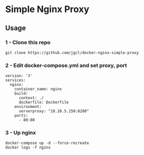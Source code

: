 # Simple Nginx Proxy

## Usage

### 1 - Clone this repo

```
git clone https://github.com/jgcl/docker-nginx-simple-proxy
```

### 2 - Edit docker-compose.yml and set proxy, port
```
version: '3'
services:
  nginx:
    container_name: nginx
    build:
      context: ./
      dockerfile: Dockerfile
    environment:
      serverproxy: "10.10.5.150:8280"
    ports:
      - 80:80
```

### 3 - Up nginx

```
docker-compose up -d --force-recreate 
docker logs -f nginx
```